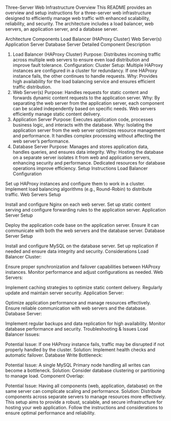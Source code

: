 Three-Server Web Infrastructure
Overview
This README provides an overview and setup instructions for a three-server web infrastructure designed to efficiently manage web traffic with enhanced scalability, reliability, and security. The architecture includes a load balancer, web servers, an application server, and a database server.

Architecture
Components
Load Balancer (HAProxy Cluster)
Web Server(s)
Application Server
Database Server
Detailed Component Description
1. Load Balancer (HAProxy Cluster)
Purpose: Distributes incoming traffic across multiple web servers to ensure even load distribution and improve fault tolerance.
Configuration:
Cluster Setup: Multiple HAProxy instances are configured in a cluster for redundancy. If one HAProxy instance fails, the other continues to handle requests.
Why: Provides high availability for the load balancing service and ensures efficient traffic distribution.
2. Web Server(s)
Purpose: Handles requests for static content and forwards dynamic content requests to the application server.
Why: By separating the web server from the application server, each component can be scaled independently based on specific needs. Web servers efficiently manage static content delivery.
3. Application Server
Purpose: Executes application code, processes business logic, and interacts with the database.
Why: Isolating the application server from the web server optimizes resource management and performance. It handles complex processing without affecting the web server’s performance.
4. Database Server
Purpose: Manages and stores application data, handles queries, and ensures data integrity.
Why: Hosting the database on a separate server isolates it from web and application servers, enhancing security and performance. Dedicated resources for database operations improve efficiency.
Setup Instructions
Load Balancer Configuration

Set up HAProxy instances and configure them to work in a cluster.
Implement load balancing algorithms (e.g., Round-Robin) to distribute traffic.
Web Servers Setup

Install and configure Nginx on each web server.
Set up static content serving and configure forwarding rules to the application server.
Application Server Setup

Deploy the application code base on the application server.
Ensure it can communicate with both the web servers and the database server.
Database Server Setup

Install and configure MySQL on the database server.
Set up replication if needed and ensure data integrity and security.
Considerations
Load Balancer Cluster:

Ensure proper synchronization and failover capabilities between HAProxy instances.
Monitor performance and adjust configurations as needed.
Web Servers:

Implement caching strategies to optimize static content delivery.
Regularly update and maintain server security.
Application Server:

Optimize application performance and manage resources effectively.
Ensure reliable communication with web servers and the database.
Database Server:

Implement regular backups and data replication for high availability.
Monitor database performance and security.
Troubleshooting & Issues
Load Balancer Issues:

Potential Issue: If one HAProxy instance fails, traffic may be disrupted if not properly handled by the cluster.
Solution: Implement health checks and automatic failover.
Database Write Bottleneck:

Potential Issue: A single MySQL Primary node handling all writes can become a bottleneck.
Solution: Consider database clustering or partitioning to manage load.
Component Overlap:

Potential Issue: Having all components (web, application, database) on the same server can complicate scaling and performance.
Solution: Distribute components across separate servers to manage resources more effectively.
This setup aims to provide a robust, scalable, and secure infrastructure for hosting your web application. Follow the instructions and considerations to ensure optimal performance and reliability.

